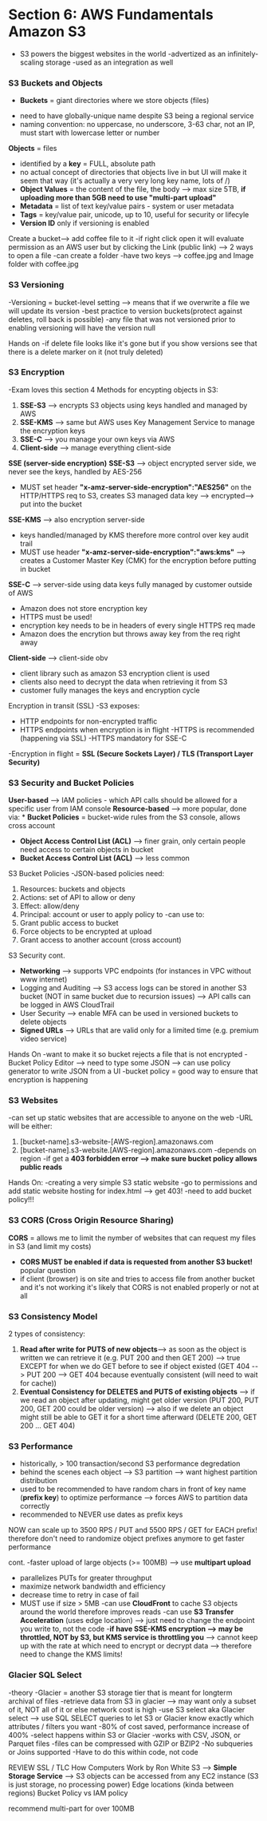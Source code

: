 # Section 6: AWS Fundamentals Amazon S3
- S3 powers the biggest websites in the world
-advertized as an infinitely-scaling storage
-used as an integration as well

### S3 Buckets and Objects 
- **Buckets** = giant directories where we store objects (files)
* need to have globally-unique name despite S3 being a regional service 
* naming convention: no uppercase, no underscore, 3-63 char, not an IP, must start with lowercase letter or number 

**Objects** = files 
* identified by a **key** = FULL, absolute path
* no actual concept of directories that objects live in but UI will make it seem that way (it's actually a very very long key name, lots of /)
* **Object Values** = the content of the file, the body --> max size 5TB, **if uploading more than 5GB need to use "multi-part upload"** 
* **Metadata** = list of text key/value pairs - system or user metadata
* **Tags** = key/value pair, unicode, up to 10, useful for security or lifecyle
* **Version ID** only if versioning is enabled

Create a bucket--> add coffee file to it
-if right click open it will evaluate permission as an AWS user but by clicking the Link (public link) --> 2 ways to open a file
-can create a folder
-have two keys --> coffee.jpg and Image folder with coffee.jpg

### S3 Versioning 
-Versioning = bucket-level setting --> means that if we overwrite a file we will update its version 
-best practice to version buckets(protect against deletes, roll back is possible)
-any file that was not versioned prior to enabling versioning will have the version null

Hands on
-if delete file looks like it's gone but if you show versions see that there is a delete marker on it (not truly deleted)

### S3 Encryption 
-Exam loves this section 
4 Methods for encypting objects in S3: 
1. **SSE-S3** --> encrypts S3 objects using keys handled and managed by AWS
1. **SSE-KMS** --> same but AWS uses Key Management Service to manage the encryption keys 
1. **SSE-C** --> you manage your own keys via AWS
1. **Client-side** --> manage everything client-side

**SSE (server-side encryption)**
**SSE-S3** --> object encrypted server side, we never see the keys, handled by AES-256
* MUST set header **"x-amz-server-side-encryption":"AES256"** on the HTTP/HTTPS req to S3, creates S3 managed data key --> encrypted--> put into the bucket

**SSE-KMS** --> also encryption server-side 
* keys handled/managed by KMS therefore more control over key audit trail
* MUST use header **"x-amz-server-side-encryption":"aws:kms"** --> creates a Customer Master Key (CMK) for the encryption before putting in bucket

**SSE-C** --> server-side using data keys fully managed by customer outside of AWS
* Amazon does not store encryption key 
* HTTPS must be used!
* encryption key needs to be in headers of every single HTTPS req made
* Amazon does the encrytion but throws away key from the req right away 

**Client-side** --> client-side obv 
* client library such as amazon S3 encryption client is used 
* clients also need to decrypt the data when retrieving it from S3 
* customer fully manages the keys and encryption cycle 

Encryption in transit (SSL)
-S3 exposes: 
* HTTP endpoints for non-encrypted traffic
* HTTPS endpoints when encryption is in flight 
-HTTPS is recommended (happening via SSL)
-HTTPS mandatory for SSE-C

-Encryption in flight = **SSL (Secure Sockets Layer) / TLS (Transport Layer Security)**

### S3 Security and Bucket Policies
**User-based** --> IAM policies - which API calls should be allowed for a specific user from IAM console
**Resource-based** --> more popular, done via: * **Bucket Policies** = bucket-wide rules from the S3 console, allows cross account 
* **Object Access Control List (ACL)** --> finer grain, only certain people need access to certain objects in bucket
* **Bucket Access Control List (ACL)** --> less common

S3 Bucket Policies 
-JSON-based policies need:
1. Resources: buckets and objects 
1. Actions: set of API to allow or deny 
1. Effect: allow/deny
1. Principal: account or user to apply policy to
-can use to: 
1. Grant public access to bucket 
1. Force objects to be encrypted at upload
1. Grant access to another account (cross account)

S3 Security cont. 
* **Networking** --> supports VPC endpoints (for instances in VPC without www internet)
* Logging and Auditing --> S3 access logs can be stored in another S3 bucket (NOT in same bucket due to recursion issues) --> API calls can be logged in AWS CloudTrail
* User Security --> enable MFA can be used in versioned buckets to delete objects 
* **Signed URLs** --> URLs that are valid only for a limited time (e.g. premium video service)

Hands On
-want to make it so bucket rejects a file that is not encrypted 
-Bucket Policy Editor --> need to type some JSON --> can use policy generator to write JSON from a UI 
-bucket policy = good way to ensure that encryption is happening 

### S3 Websites
-can set up static websites that are accessible to anyone on the web 
-URL will be either: 
1. [bucket-name].s3-website-[AWS-region].amazonaws.com
1. [bucket-name].s3-website.[AWS-region].amazonaws.com
-depends on region 
-if get a **403 forbidden error --> make sure bucket policy allows public reads**

Hands On: 
-creating a very simple S3 static website 
-go to permissions and add static website hosting for index.html --> get 403!
-need to add bucket policy!!!

### S3 CORS (Cross Origin Resource Sharing)
**CORS** = allows me to limit the nymber of websites that can request my files in S3 (and limit my costs)
- **CORS MUST be enabled if data is requested from another S3 bucket!** popular question
- if client (browser) is on site and tries to access file from another bucket and it's not working it's likely that CORS is not enabled properly or not at all

### S3 Consistency Model 
2 types of consistency: 
1. **Read after write for PUTS of new objects**--> as soon as the object is written we can retrieve it (e.g. PUT 200 and then GET 200) --> true EXCEPT for when we do GET before to see if object existed (GET 404 --> PUT 200 --> GET 404 because eventually consistent (will need to wait for cache))
1. **Eventual Consistency for DELETES and PUTS of existing objects** --> if we read an object after updating, might get older version (PUT 200, PUT 200, GET 200 could be older version) --> also if we delete an object might still be able to GET it for a short time afterward (DELETE 200, GET 200 ... GET 404)

### S3 Performance 
- historically, > 100 transaction/second S3 performance degredation 
- behind the scenes each object --> S3 partition --> want highest partition distribution
- used to be recommended to have random chars in front of key name (**prefix key**) to optimize performance --> forces AWS to partition data correctly 
- recommended to NEVER use dates as prefix keys 

NOW can scale up to 3500 RPS / PUT and 5500 RPS / GET for EACH prefix! therefore don't need to randomize object prefixes anymore to get faster performance 

cont. 
-faster upload of large objects (>= 100MB) --> use **multipart upload**
* parallelizes PUTs for greater throughput 
* maximize network bandwidth and efficiency 
* decrease time to retry in case of fail
* MUST use if size > 5MB
-can use **CloudFront** to cache S3 objects around the world therefore improves reads
-can use **S3 Transfer Acceleration** (uses edge location) --> just need to change the endpoint you write to, not the code
-**if have SSE-KMS encryption --> may be throttled, NOT by S3, but KMS service is throttling you** --> cannot keep up with the rate at which need to encrypt or decrypt data --> therefore need to change the KMS limits!

### Glacier SQL Select 
-theory 
-Glacier = another S3 storage tier that is meant for longterm archival of files 
-retrieve data from S3 in glacier --> may want only a subset of it, NOT all of it or else network cost is high 
-use S3 select aka Glacier select --> use SQL SELECT queries to let S3 or Glacier know exactly which attributes / filters you want
-80% of cost saved, performance increase of 400%
-select happens within S3 or Glacier
-works with CSV, JSON, or Parquet files 
-files can be compressed with GZIP or BZIP2
-No subqueries or Joins supported
-Have to do this within code, not code

REVIEW
SSL / TLC
How Computers Work by Ron White 
S3 --> **Simple Storage Service** --> S3 objects can be accessed from any EC2 instance (S3 is just storage, no processing power)
Edge locations (kinda between regions)
Bucket Policy vs IAM policy 

recommend multi-part for over 100MB 
